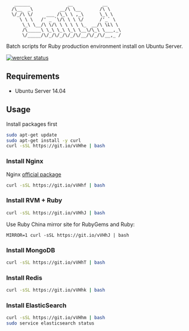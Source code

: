 ```
   ______              __           __
  /\__  _\          __/\ \__       /\ \
  \/_/\ \/     ___ /\_\ \ ,_\      \_\ \
     \ \ \   /' _ `\/\ \ \ \/      /'_` \
      \_\ \__/\ \/\ \ \ \ \ \_  __/\ \L\ \
      /\_____\ \_\ \_\ \_\ \__\/\_\ \___,_\
      \/_____/\/_/\/_/\/_/\/__/\/_/\/__,_ /
```

Batch scripts for Ruby production environment install on Ubuntu Server.

[![wercker status](https://app.wercker.com/status/2dd2ff58518cae2dd75e4556e6d931c5/s/master "wercker status")](https://app.wercker.com/project/bykey/2dd2ff58518cae2dd75e4556e6d931c5)

## Requirements

* Ubuntu Server 14.04

## Usage

Install packages first

```bash
sudo apt-get update
sudo apt-get install -y curl
curl -sSL https://git.io/vVHhe | bash
```

### Install Nginx

Nginx [official package](http://nginx.org/packages/ubuntu/)

```bash
curl -sSL https://git.io/vVHhf | bash
```

### Install RVM + Ruby

```bash
curl -sSL https://git.io/vVHhJ | bash
```

Use Ruby China mirror site for RubyGems and Ruby:

```
MIRROR=1 curl -sSL https://git.io/vVHhJ | bash
```

### Install MongoDB

```bash
curl -sSL https://git.io/vVHhT | bash
```

### Install Redis

```bash
curl -sSL https://git.io/vVHhk | bash
```

### Install ElasticSearch

```bash
curl -sSL https://git.io/vVHhm | bash
sudo service elasticsearch status
```

